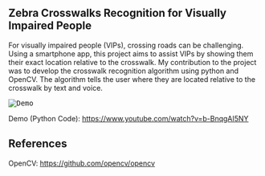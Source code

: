 ## Zebra Crosswalks Recognition for Visually Impaired People

For visually impaired people (VIPs), crossing roads can be challenging.
Using a smartphone app, this project aims to assist VIPs by showing them their exact location relative to the crosswalk.
My contribution to the project was to develop the crosswalk recognition algorithm using python and OpenCV.
The algorithm tells the user where they are located relative to the crosswalk by text and voice.

<kbd>![Demo](https://github.com/nis1/Crosswalk-Recognition/blob/master/static/demo.jpg)</kbd>

Demo (Python Code):
https://www.youtube.com/watch?v=b-BnqgAI5NY

## References

OpenCV:
https://github.com/opencv/opencv
